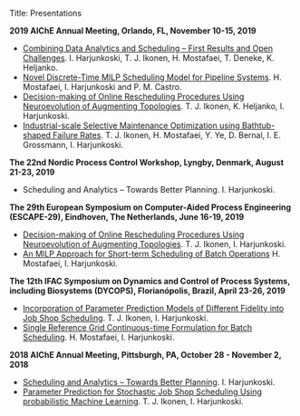 Title: Presentations 

**2019 AIChE Annual Meeting, Orlando, FL, November 10-15, 2019**

- [Combining Data Analytics and Scheduling – First Results and Open Challenges]({attach}/downloads/harjunkoski_aiche19_singpro.pdf). I. Harjunkoski, T. J. Ikonen, H. Mostafaei, T. Deneke, K. Heljanko.
- [Novel Discrete-Time MILP Scheduling Model for Pipeline Systems]({attach}/downloads/mostafaei_harjunkoski_aiche19_pipeline.pdf). H. Mostafaei, I. Harjunkoski and P. M. Castro.
- [Decision-making of Online Rescheduling Procedures Using Neuroevolution of Augmenting Topologies]({attach}/downloads/ikonen_harjunkoski_aiche19_neat.pdf). T. J. Ikonen, K. Heljanko, I. Harjunkoski.
- [Industrial-scale Selective Maintenance Optimization using Bathtub-shaped Failure Rates]({attach}/downloads/ikonen_harjunkoski_aiche19_maintenance.pdf). T. J. Ikonen, H. Mostafaei, Y. Ye, D. Bernal, I. E. Grossmann, I. Harjunkoski.

**The 22nd Nordic Process Control Workshop, Lyngby, Denmark, August 21-23, 2019**

- Scheduling and Analytics – Towards Better Planning. I. Harjunkoski.

**The 29th European Symposium on Computer-Aided Process Engineering (ESCAPE-29), Eindhoven, The Netherlands, June 16-19, 2019**

- [Decision-making of Online Rescheduling Procedures Using Neuroevolution of Augmenting Topologies]({attach}/downloads/ikonen_harjunkoski_escape19.pdf). T. J. Ikonen, I. Harjunkoski. 
- [An MILP Approach for Short-term Scheduling of Batch Operations]({attach}/downloads/mostafaei_harjunkoski_escape19.pdf) H. Mostafaei, I. Harjunkoski. 

**The 12th IFAC Symposium on Dynamics and Control of Process Systems, including Biosystems (DYCOPS), Florianópolis, Brazil, April 23-26, 2019**

- [Incorporation of Parameter Prediction Models of Different Fidelity into Job Shop Scheduling]({attach}/downloads/ikonen_harjunkoski_dycops19.pdf). T. J. Ikonen, I. Harjunkoski. 
- [Single Reference Grid Continuous-time Formulation for Batch Scheduling]({attach}/downloads/mostafaei_harjunkoski_dycops19.pdf). H. Mostafaei, I. Harjunkoski.

**2018 AIChE Annual Meeting, Pittsburgh, PA, October 28 - November 2, 2018**

- [Scheduling and Analytics – Towards Better Planning]({attach}/downloads/AIChE-SINGPRO-2018-10-31.pdf). I. Harjunkoski.
- [Parameter Prediction for Stochastic Job Shop Scheduling Using probabilistic Machine Learning]({attach}/downloads/ikonen_harjunkoski_aiche18.pdf). T. J. Ikonen, I. Harjunkoski.
